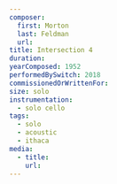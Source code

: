 ```yaml
---
composer:
  first: Morton
  last: Feldman
  url:
title: Intersection 4
duration:
yearComposed: 1952
performedBySwitch: 2018
commissionedOrWrittenFor:
size: solo
instrumentation:
  - solo cello
tags:
  - solo
  - acoustic
  - ithaca
media:
  - title:
    url:
---
```

